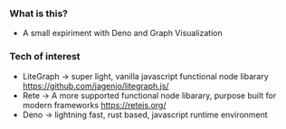 ### What is this?
- A small expiriment with Deno and Graph Visualization

### Tech of interest
- LiteGraph -> super light, vanilla javascript functional node libarary https://github.com/jagenjo/litegraph.js/
- Rete -> A more supported functional node libarary, purpose built for modern frameworks https://retejs.org/
- Deno -> lightning fast, rust based, javascript runtime environment
